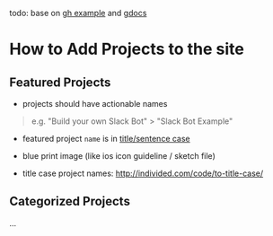 todo: base on [gh example](https://github.com/blog/1184-contributing-guidelines)
and [gdocs](https://docs.google.com/document/d/1JkCSP91sUk5yKwEtAdEs1NvmryVHKPNZUgkJGcRFOlI/edit)

# How to Add Projects to the site

## Featured Projects

- projects should have actionable names
> e.g. "Build your own Slack Bot" > "Slack Bot Example"

- featured project `name` is in [title/sentence case](#)

- blue print image (like ios icon guideline / sketch file)

- title case project names: http://individed.com/code/to-title-case/

## Categorized Projects

...